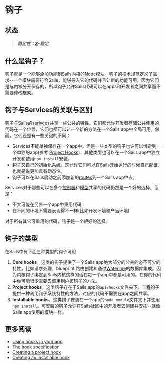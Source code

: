# 钩子
## 状态
> ##### 稳定性：[3](http://nodejs.org/api/documentation.html#documentation_stability_index)-稳定

## 什么是钩子？
钩子就是一个能够添加功能到Sails内核的Node模块。[钩子的技术规范](http://sailsjs.org/documentation/concepts/extending-sails/hooks/hook-specification)定义了需求--一个模块需要符合Sails，能够导入它的代码并且让新的功能可用。因为它们是与内核分开保存的，所以钩子允许Sails代码可以在apps和开发者之间共享而不需要修改框架。

## 钩子与Services的关联与区别
钩子与Sails的[serivces](http://sailsjs.org/documentation/concepts/Services)共享一些公共的特性。它们都允许开发者存储公共使用的代码在一个位置，它们也都可以让一个新的方法在一个Sails app中全局可用。然而，它们还是有一些关键的不同：

+ Services不能单独保存在一个app中。但是一些类型的钩子也许可以绑定到一个单独的app(参考 [Project Hooks](http://sailsjs.org/documentation/concepts/extending-sails/Hooks/projecthooks.html))，其他类型也可以在一个Sails app中独立开发和使用`npm install`安装。
+ 钩子又自己的初始化系统。这允许它们可以在Sails开始运行的时候自己配置，也就是说更加具有动态性。
+ 钩子可以在Sails启动之前添加新的[routes](http://sailsjs.org/documentation/concepts/Routes)到一个Sails app中去。

Services对于那些可以在多个[控制器](http://sailsjs.org/documentation/concepts/Controllers)和[模型](http://sailsjs.org/documentation/concepts/models-and-orm/models)共享的代码仍然是一个好的选择，但是：

+ 不大可能在另外一个app中重用代码
+ 在不同的环境不需要表现得不一样(比如开发环境和产品环境)

对于所有其它可重用的代码，钩子是一个很好的选择。

## 钩子的类型
在Sails中有下面三种类型的钩子可用
1. **Core hooks**。这类的钩子提供了一个Sails app绝大部分的公共的必不可少的特性，比如请求处理，blueprint 路由创建和通过[Waterline](http://sailsjs.org/documentation/concepts/models-and-orm)的数据库集成。因为内核钩子绑定到Sails内核这样的话在每一个app中都是可用的。在你的代码中你可能很少需要去调用到内核钩子的方法。
2. **Project hooks**。这类钩子存在于Sails app的`api/hooks`文件夹下。工程钩子提供一种利用钩子系统特性的方法，对应的代码不需要在app之间共享。
3. **Installable hooks**。这类钩子安装在一个app的`node_module`文件夹下并使用`npm install`。可安装的钩子允许在Sails社区中的开发者去创建并安插--就像Sails app使用的模块一样。

## 更多阅读
* [Using hooks in your app](http://sailsjs.org/documentation/concepts/extending-sails/Hooks/usinghooks.html)
* [The hook specification](http://sailsjs.org/documentation/concepts/extending-sails/hooks/hook-specification)
* [Creating a project hook](http://sailsjs.org/documentation/concepts/extending-sails/Hooks/projecthooks.html)
* [Creating an installable hook](http://sailsjs.org/documentation/concepts/extending-sails/Hooks/installablehooks.html)



<docmeta name="displayName" value="Hooks">
<docmeta name="stabilityIndex" value="3">
